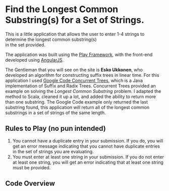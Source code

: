 # Find the Longest Common Substring(s) for a Set of Strings.

This is a little application that allows the user to enter 1-4 strings to determine the longest common substring(s)  
in the set provided.

The application was built using the [Play Framework](http://www.playframework.com/), with the front-end developed using [AngularJS](http://angularjs.org/).

The Gentleman that you will see on the site is **Esko Ukkonen**, who developed an algorithm for constructing suffix trees in linear time.  For this application I used  [Google Code Concurrent Trees](https://code.google.com/p/concurrent-trees/), which is a Java implementation of Suffix and Radix Trees.  Concurrent Trees provided an example on solving the _Longest Common Substring_ problem.  I adapted the method to Scala, cleaned it up a lot, and added the ability to return more than one substring.  The Google Code example only returned the last substring found, this application will return all of the longest common substrings in a set of strings of the same length.

## Rules to Play (no pun intended)
1. You cannot have a duplicate entry in your submission.  If you do, you will get an error message indicating that you cannot have duplicate entries in the set of strings you are evaluating.
2. You must enter at least one string in your submission.  If you do not enter at least one string, you will get an error indicating that at least one string must be provided.

## Code Overview

